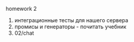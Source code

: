 homework 2 

1. интеграционные тесты для нашего сервера
2. промисы и генераторы - почитать учебник
3. 02/chat
